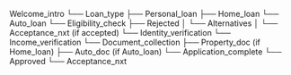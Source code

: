 Welcome_intro
└── Loan_type
    ├── Personal_loan
    ├── Home_loan
    └── Auto_loan
        └── Eligibility_check
            ├── Rejected
            │   └── Alternatives
            │       └── Acceptance_nxt (if accepted)
            └── Identity_verification
                └── Income_verification
                    └── Document_collection
                        ├── Property_doc (if Home_loan)
                        ├── Auto_doc (if Auto_loan)
                        └── Application_complete
                            └── Approved
                                └── Acceptance_nxt
